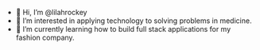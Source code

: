 - 👋 Hi, I’m @lilahrockey
- 👀 I’m interested in applying technology to solving problems in medicine.
- 🌱 I’m currently learning how to build full stack applications for my fashion company.

<!---
lilahrockey/lilahrockey is a ✨ special ✨ repository because its `README.md` (this file) appears on your GitHub profile.
You can click the Preview link to take a look at your changes.
--->
